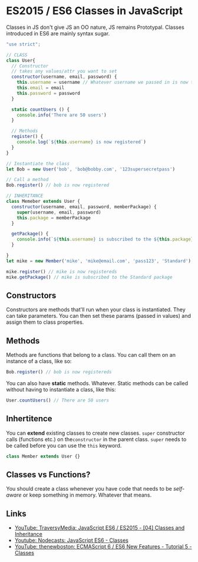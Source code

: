 # ES2015 / ES6 Classes in JavaScript

Classes in JS don't give JS an OO nature, JS remains Prototypal. Classes introduced in ES6 are mainly syntax sugar.

```javascript
"use strict";

// CLASS
class User{
  // Constructor
  // takes any values/attr you want to set
  constructor(username, email, password) {
    this.username = username // Whatever username we passed in is now this Class's (instance) username
    this.email = email
    this.password = password
  }

  static countUsers () {
    console.info('There are 50 users')
  }

  // Methods
  register() {
    console.log(`${this.username} is now registered`)
  }
}

// Instantiate the class
let Bob = new User('bob', 'bob@bobby.com', '123supersecretpass')

// Call a method 
Bob.register() // bob is now registered

// INHERITANCE
class Memeber extends User {
  constructor(username, email, password, memberPackage) {
    super(username, email, password)
    this.package = memberPackage
  }

  getPackage() {
    console.info(`${this.username} is subscribed to the ${this.package} package`)
  }

}
let mike = new Member('mike', 'mike@email.com', 'pass123', 'Standard')

mike.register() // mike is now registereds
mike.getPackage() // mike is subscribed to the Standard package

```



## Constructors
Constructors are methods that'll run when your class is instantiated. They can take parameters. You can then set these params (passed in values) and assign them to class properties.

## Methods
Methods are functions that belong to a class. You can call them on an instance of a class, like so:

```javascript
Bob.register() // bob is now registereds
```

You can also have **static** methods. Whatever. Static methods can be called without having to instantiate a class, like this: 

```javascript
User.countUsers() // There are 50 users
```

## Inhertitence
You can **extend** existing classes to create new classes. `super` constructor calls (functions etc.) on the`constructor` in the parent class. `super` needs to be called before you can use the `this` keyword.

```javascript
class Member extends User {}
```


## Classes vs Functions?
You should create a class whenever you have code that needs to be _self-aware_ or keep something in memory. Whatever that means.

Links
---
- [YouTube: TraversyMedia: JavaScript ES6 / ES2015 - [04] Classes and Inheritance](https://www.youtube.com/watch?v=RBLIm5LMrmc)
- [Youtube: Nodecasts: JavaScript ES6 - Classes](https://www.youtube.com/watch?v=MsbNJPsjD-w)
- [YouTube: thenewboston: ECMAScript 6 / ES6 New Features - Tutorial 5 - Classes](https://www.youtube.com/watch?v=XHYvWYbqgJE)